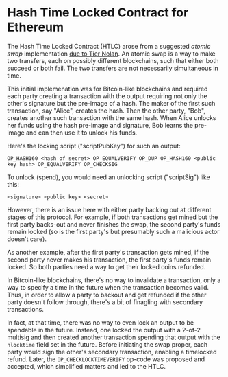 # Hash Time Locked Contract for Ethereum

The Hash Time Locked Contract (HTLC) arose from a suggested *atomic swap* implementation [due to Tier Nolan][atomic-swap-tiernolan].  An atomic swap is a way to make two transfers, each on possibly different blockchains, such that either both succeed or both fail.  The two transfers are not necessarily simultaneous in time.

This initial implemenation was for Bitcoin-like blockchains and required each party creating a transaction with the output requiring not only the other's signature but the pre-image of a hash.  The maker of the first such transaction, say "Alice", creates the hash.  Then the other party, "Bob", creates another such transaction with the same hash.  When Alice unlocks her funds using the hash pre-image and signature, Bob learns the pre-image and can then use it to unlock his funds.  

Here's the locking script ("scriptPubKey") for such an output:
```
OP_HASH160 <hash of secret> OP_EQUALVERIFY OP_DUP OP_HASH160 <public key hash> OP_EQUALVERIFY OP_CHECKSIG
```

To unlock (spend), you would need an unlocking script ("scriptSig") like this:
```
<signature> <public key> <secret>
```

However, there is an issue here with either party backing out at different stages of this protocol.  For example, if both transactions get mined but the first party backs-out and never finishes the swap, the second party's funds remain locked (so is the first party's but presumably such a malicious actor doesn't care).

As another example, after the first party's transaction gets mined, if the second party never makes his transaction, the first party's funds remain locked.  So both parties need a way to get their locked coins refunded.  

In Bitcoin-like blockchains, there's no way to invalidate a transaction, only a way to specify a time in the future when the transaction becomes valid.  Thus, in order to allow a party to backout and get refunded if the other party doesn't follow through, there's a bit of finagling with secondary transactions.  

In fact, at that time, there was no way to even lock an output to be spendable in the future.  Instead, one locked the output with a 2-of-2 multisig and then created another transaction spending that output with the `nlocktime` field set in the future.  Before initiating the swap proper, each party would sign the other's secondary transaction, enabling a timelocked refund.  Later, the `OP_CHECKLOCKTIMEVERIFY` op-code was proposed and accepted, which simplified matters and led to the HTLC.



[atomic-swap-tiernolan]: https://bitcointalk.org/index.php?topic=193281.msg2224949#msg2224949

